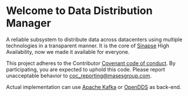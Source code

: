 # Welcome to **Data Distribution Manager**

A reliable subsystem to distribute data across datacenters using multiple technologies in a transparent manner.
It is the core of [Sinapse](https://www.sinapsesystem.com) High Availability, now we made it available for everyone.

This project adheres to the Contributor [Covenant code of conduct](https://github.com/masesgroup/DataDistributionManager/blob/master/CODE_OF_CONDUCT.md). By participating, you are expected to uphold this code. Please report unacceptable behavior to coc_reporting@masesgroup.com.

Actual implementation can use [Apache Kafka](https://kafka.apache.org/) or [OpenDDS](https://opendds.org/) as back-end.
